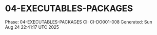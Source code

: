 # 04-EXECUTABLES-PACKAGES
Phase: 04-EXECUTABLES-PACKAGES
CI: CI-DO001-008
Generated: Sun Aug 24 22:41:17 UTC 2025
